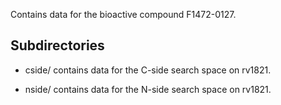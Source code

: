 Contains data for the bioactive compound F1472-0127.

## Subdirectories

- cside/ contains data for the C-side search space on rv1821.

- nside/ contains data for the N-side search space on rv1821.

